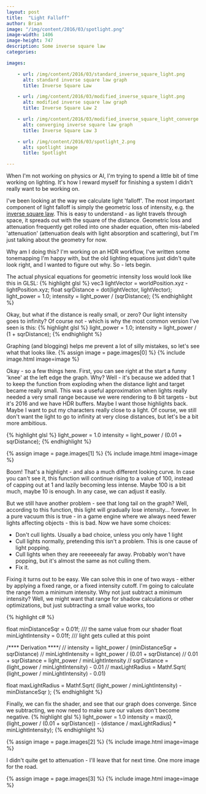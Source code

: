 ```yaml
---
layout: post
title:  "Light Falloff"
author: Brian
image: "/img/content/2016/03/spotlight.png"
image-width: 1406
image-height: 747
description: Some inverse square law
categories: 

images:

    - url: /img/content/2016/03/standard_inverse_square_light.png
      alt: standard inverse square law graph
      title: Inverse Square Law

    - url: /img/content/2016/03/modified_inverse_square_light.png
      alt: modified inverse square law graph
      title: Inverse Square Law 2

    - url: /img/content/2016/03/modified_inverse_square_light_converge.png
      alt: converging inverse square law graph
      title: Inverse Square Law 3

    - url: /img/content/2016/03/spotlight_2.png
      alt: spotlight image
      title: Spotlight

---
```

When I'm not working on physics or AI, I'm trying to spend a little bit of time working on lighting.  It's how I reward myself for finishing a system I didn't really want to be working on.

I've been looking at the way we calculate light 'falloff'. The most important component of light falloff is simply the geometric loss of intensity, e.g. the [inverse square law](https://en.wikipedia.org/wiki/Inverse-square_law).  This is easy to understand - as light travels through space, it spreads out with the square of the distance.  Geometric loss and attenuation frequently get rolled into one shader equation, often mis-labeled 'attenuation' (attenuation deals with light absorption and scattering), but I'm just talking about the geometry for now.

Why am I doing this?  I'm working on an HDR workflow, I've written some tonemapping I'm happy with, but the old lighting equations just didn't quite look right, and I wanted to figure out why.  So - lets begin.

The actual physical equations for geometric intensity loss would look like this in GLSL:
{% highlight glsl %}
vec3 lightVector = worldPosition.xyz - lightPosition.xyz;
float sqrDistance = dot(lightVector, lightVector);
light_power = 1.0;
intensity = light_power / (sqrDistance);
{% endhighlight %}

Okay, but what if the distance is really small, or zero?  Our light intensity goes to infinity?  Of course not - which is why the most common version I've seen is this:
{% highlight glsl %}
light_power = 1.0;
intensity = light_power / (1 + sqrDistance);
{% endhighlight %}

Graphing (and blogging) helps me prevent a lot of silly mistakes, so let's see what that looks like.
{% assign image = page.images[0] %} 
{% include image.html image=image %}

Okay - so a few things here.  First, you can see right at the start a funny 'knee' at the left edge the graph.  Why?  Well - it's because we added that 1 to keep the function from exploding when the distance light and target became really small. This was a useful approximation when lights really needed a very small range because we were rendering to 8 bit targets - but it's 2016 and we have HDR buffers.  Maybe I want those highlights back.  Maybe I want to put my characters really close to a light.  Of course, we still don't want the light to go to infinity at very close distances, but let's be a bit more ambitious.

{% highlight glsl %}
light_power = 1.0
intensity = light_power / (0.01 + sqrDistance);
{% endhighlight %}

{% assign image = page.images[1] %} 
{% include image.html image=image %}

Boom! That's a highlight - and also a much different looking curve.  In case you can't see it, this function will continue rising to a value of 100, instead of capping out at 1 and lazily becoming less intense.  Maybe 100 is a bit much, maybe 10 is enough.  In any case, we can adjust it easily.

But we still have another problem - see that long tail on the graph?  Well, according to this function, this light will gradually lose intensity... forever.  In a pure vacuum this is true - in a game engine where we always need fewer lights affecting objects - this is bad.  Now we have some choices:

 * Don't cull lights.  Usually a bad choice, unless you only have 1 light
 * Cull lights normally, pretending this isn't a problem.  This is one cause of light popping. 
 * Cull lights when they are reeeeeealy far away.  Probably won't have popping, but it's almost the same as not culling them.
 * Fix it.

Fixing it turns out to be easy.  We can solve this in one of two ways - either by applying a fixed range, or a fixed intensity cutoff.  I'm going to calculate the range from a minimum intensity.  Why not just subtract a minimum intensity?  Well, we might want that range for shadow calculations or other optimizations, but just subtracting a small value works, too

{% highlight c# %}

float minDistanceSqr = 0.01f;  /// the same value from our shader
float minLightIntensity = 0.01f;  /// light gets culled at this point

/**** Derivation ****/
// intensity = light_power / (minDistanceSqr + sqrDistance)
// minLightIntensity = light_power / (0.01 + sqrDistance)
// 0.01 + sqrDistance = light_power / minLightIntensity
// sqrDistance = (light_power / minLightIntensity) - 0.01
// maxLightRadius = Mathf.Sqrt( (light_power / minLightIntensity) - 0.01)

float maxLightRadius = Mathf.Sqrt( (light_power / minLightIntensity) - minDistanceSqr );
{% endhighlight %}

Finally, we can fix the shader, and see that our graph does converge.  Since we subtracting, we now need to make sure our values don't become negative.
{% highlight glsl %}
light_power = 1.0
intensity = max(0, (light_power / (0.01 + sqrDistance)) - (distance / maxLightRadius) * minLightIntensity);
{% endhighlight %}

{% assign image = page.images[2] %} 
{% include image.html image=image %}

I didn't quite get to attenuation - I'll leave that for next time.  One more image for the road.

{% assign image = page.images[3] %} 
{% include image.html image=image %}

